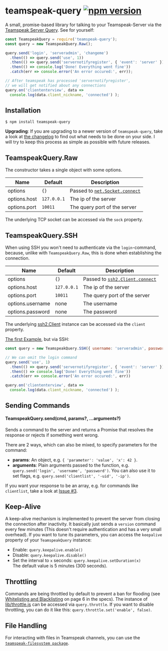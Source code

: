 # teamspeak-query [![npm version](https://badge.fury.io/js/teamspeak-query.svg)](https://badge.fury.io/js/teamspeak-query)
A small, promise-based library for talking to your Teamspeak-Server via the [Teamspeak Server Query](http://media.teamspeak.com/ts3_literature/TeamSpeak%203%20Server%20Query%20Manual.pdf). See for yourself:
<a name="usage-example"></a>
```javascript
const TeamspeakQuery = require('teamspeak-query');
const query = new TeamspeakQuery.Raw();

query.send('login', 'serveradmin', 'changeme')
  .then(() => query.send('use', 1))
  .then(() => query.send('servernotifyregister', { 'event': 'server' }))
  .then(() => console.log('Done! Everything went fine'))
  .catch(err => console.error('An error occured:', err));

// After teamspeak has processed 'servernotifyregister',
// we will get notified about any connections
query.on('cliententerview', data =>
  console.log(data.client_nickname, 'connected') );
```

## Installation
```shell
$ npm install teamspeak-query
```
**Upgrading**: If you are upgrading to a newer version of `teamspeak-query`, take a look at [the changelog](https://github.com/schroffl/teamspeak-query/releases) to find out what needs to be done on your side. I will try to keep this process as simple as possible with future releases.

## TeamspeakQuery.Raw
The constructor takes a single object with some options.

| Name         | Default     | Description                         |
| ------------ | ----------- | ----------------------------------- |
| options      | `{}`        | Passed to [`net.Socket.connect`](https://nodejs.org/api/net.html#net_socket_connect_options_connectlistener) |
| options.host | `127.0.0.1` | The ip of the server                |
| options.port | `10011`     | The query port of the server        |

The underlying TCP socket can be accessed via the `sock` property.

## TeamspeakQuery.SSH
When using SSH you won't need to authenticate via the `login`-command, because, unlike with `TeamspeakQuery.Raw`,
this is done when establishing the connection.

| Name         | Default     | Description                         |
| ------------ | ----------- | ----------------------------------- |
| options      | `{}`        | Passed to [`ssh2.Client.connect`](https://www.npmjs.com/package/ssh2#client-methods) |
| options.host | `127.0.0.1` | The ip of the server                |
| options.port | `10011`     | The query port of the server        |
| options.username | none    | The username                        |
| options.password | none    | The password                        |

The underlying [ssh2.Client](https://www.npmjs.com/package/ssh2#client) instance can be accessed via the `client` property.

[The first Example](#usage-example), but via SSH:

```javascript
const query = new TeamspeakQuery.SSH({ username: 'serveradmin', password: 'changeme' });

// We can omit the login command
query.send('use', 1)
  .then(() => query.send('servernotifyregister', { 'event': 'server' }))
  .then(() => console.log('Done! Everything went fine'))
  .catch(err => console.error('An error occured:', err))

query.on('cliententerview', data =>
  console.log(data.client_nickname, 'connected') );
```

## Sending Commands
#### TeamspeakQuery.send(cmd, params?, ...arguments?)
Sends a command to the server and returns a Promise that resolves the response or rejects if something went wrong.

There are 2 ways, which can also be mixed, to specify parameters for the command:
* **params**: An object, e.g. `{ 'parameter': 'value', 'x': 42 }`.
* **arguments**: Plain arguments passed to the function, e.g. `query.send('login', 'username', 'password')`.
You can also use it to set flags, e.g. `query.send('clientlist', '-uid', '-ip')`.

If you want your response to be an array, e.g. for commands like `clientlist`, take a look at [Issue #3](https://github.com/schroffl/teamspeak-query/issues/3#issuecomment-359252099).

## Keep-Alive
A keep-alive mechanism is implemented to prevent the server from closing the connection after inactivity. It basically just sends a `version` command every few minutes (This doesn't require authentication and has a very small overhead).
If you want to tune its parameters, you can access the `keepalive` property of your `TeamspeakQuery` instance:
  - Enable: `query.keepalive.enable()`
  - Disable: `query.keepalive.disable()`
  - Set the interval to `x` seconds: `query.keepalive.setDuration(x)`  
    The default value is 5 minutes (300 seconds).

## Throttling
Commands are being throttled by default to prevent a ban for flooding (see [Whitelisting and Blacklisting](http://media.teamspeak.com/ts3_literature/TeamSpeak%203%20Server%20Query%20Manual.pdf?#page=6) on page 6 in the specs).
The instance of [lib/throttle.js](lib/throttle.js) can be accessed via `query.throttle`.
If you want to disable throttling, you can do it like this: `query.throttle.set('enable', false)`.

## File Handling
For interacting with files in Teamspeak channels, you can use the [`teamspeak-filesystem package`](https://github.com/schroffl/teamspeak-filesystem).
